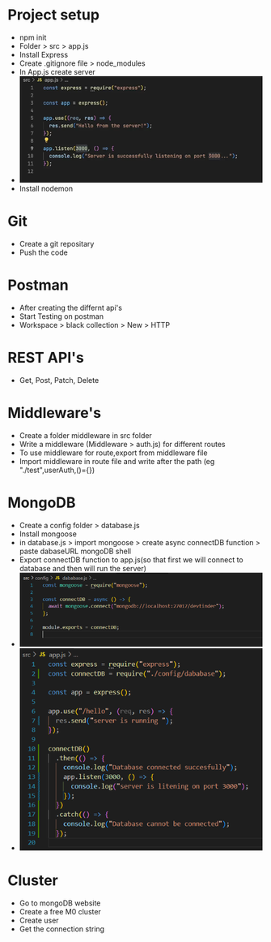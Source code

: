 # Project setup

- npm init
- Folder > src > app.js
- Install Express
- Create .gitignore file > node_modules
- In App.js create server
- <img src="./images/creatingserver.png" alt="Logo" width="600">
  <!-- - ![serverimage](./images/Screenshot2024-12-12121546.png) -->
- Install nodemon

# Git

- Create a git repositary
- Push the code

# Postman

- After creating the differnt api's
- Start Testing on postman
- Workspace > black collection > New > HTTP

# REST API's

- Get, Post, Patch, Delete

# Middleware's

- Create a folder middleware in src folder
- Write a middleware (Middleware > auth.js) for different routes
- To use middleware for route,export from middleware file
- Import middleware in route file and write after the path (eg "./test",userAuth,()={})

# MongoDB

- Create a config folder > database.js
- Install mongoose
- in database.js > import mongoose > create async connectDB function > paste dabaseURL mongoDB shell
- Export connectDB function to app.js(so that first we will connect to database and then will run the server)
- <img src="./images/mongoDBdatabase.png" alt="Logo" width="600">
- <img src="./images/databaseInAppjs.png" alt="Logo" width="600">

# Cluster

- Go to mongoDB website
- Create a free M0 cluster
- Create user
- Get the connection string
